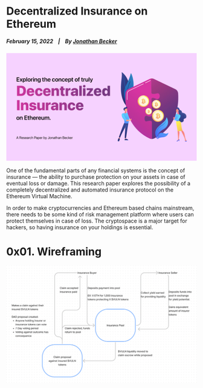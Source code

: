 # Decentralized Insurance on Ethereum

  ##### February 15, 2022&nbsp;&nbsp;&nbsp;&nbsp;|&nbsp;&nbsp;&nbsp;&nbsp;By [Jonathan Becker](https://jbecker.dev)
  
  ![Insurance on EVM](https://raw.githubusercontent.com/Jon-Becker/research/main/papers/.decentralized-insurance/preview.png?fw)

  One of the fundamental parts of any financial systems is the concept of insurance — the ability to purchase protection on your assets in case of eventual loss or damage. This research paper explores the possibility of a completely decentralized and automated insurance protocol on the Ethereum Virtual Machine.

  In order to make cryptocurrencies and Ethereum based chains mainstream, there needs to be some kind of risk management platform where users can protect themselves in case of loss. The cryptospace is a major target for hackers, so having insurance on your holdings is essential.

  # 0x01. Wireframing

  ![Wireframe](https://raw.githubusercontent.com/Jon-Becker/research/main/papers/.decentralized-insurance/1.png?fw)